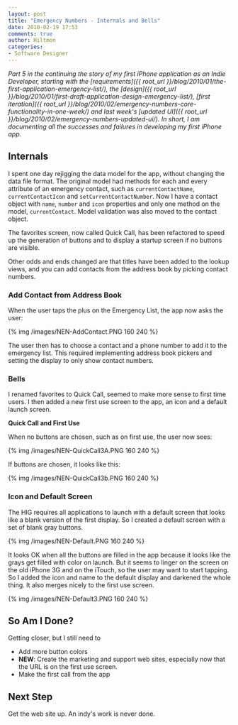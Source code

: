 ```yaml
---
layout: post
title: "Emergency Numbers - Internals and Bells"
date: 2010-02-19 17:53
comments: true
author: Hiltmon
categories:
- Software Designer
---
```


_Part 5 in the continuing the story of my first iPhone application as an Indie Developer, starting with the [requirements]({{ root_url }}/blog/2010/01/the-first-application-emergency-list/), the [design]({{ root_url }}/blog/2010/01/first-draft-application-design-emergency-list/), [first iteration]({{ root_url }}/blog/2010/02/emergency-numbers-core-functionality-in-one-week/) and last week's [updated UI]({{ root_url }}/blog/2010/02/emergency-numbers-updated-ui/).  In short, I am documenting all the successes and failures in developing my first iPhone app._

## Internals

I spent one day rejigging the data model for the app, without changing the data file format.  The original model had methods for each and every attribute of an emergency contact, such as `currentContactName`, `currentContactIcon` and `setCurrentContactNumber`.  Now I have a contact object with `name`, `number` and `icon` properties and only one method on the model, `currentContact`.  Model validation was also moved to the contact object.

The favorites screen, now called Quick Call, has been refactored to speed up the generation of buttons and to display a startup screen if no buttons are visible. 

Other odds and ends changed are that titles have been added to the lookup views, and you can add contacts from the address book by picking  contact numbers.

### Add Contact from Address Book

When the user taps the plus on the Emergency List, the app now asks the user:

{% img /images/NEN-AddContact.PNG 160 240 %}

The user then has to choose a contact and a phone number to add it to the emergency list.  This required implementing address book pickers and setting the display to only show contact numbers.

### Bells

I renamed favorites to Quick Call, seemed to make more sense to first time users.  I then added a new first use screen to the app, an icon and a default launch screen.

**Quick Call and First Use**

When no buttons are chosen, such as on first use, the user now sees:

{% img /images/NEN-QuickCall3A.PNG 160 240 %}

If buttons are chosen, it looks like this:

{% img /images/NEN-QuickCall3b.PNG 160 240 %}

### Icon and Default Screen

The HIG requires all applications to launch with a default screen that looks like a blank version of the first display.  So I created a default screen with a set of blank gray buttons.

{% img /images/NEN-Default.PNG 160 240 %}

It looks OK when all the buttons are filled in the app because it looks like the grays get filled with color on launch.  But it seems to linger on the screen on the old iPhone 3G and on the iTouch, so the user may want to start tapping.  So I added the icon and name to the default display and darkened the whole thing.  It also merges nicely to the first use screen.

{% img /images/NEN-Default3.PNG 160 240 %}

## So Am I Done?

Getting closer, but I still need to

* Add more button colors
* **NEW**: Create the marketing and support web sites, especially now that the URL is on the first use screen.
* Make the first call from the app

## Next Step

Get the web site up.  An indy's work is never done.
